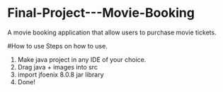# Final-Project---Movie-Booking
A movie booking application that allow users to purchase movie tickets.

#How to use
Steps on how to use.
 
 1. Make java project in any IDE of your choice.
 2. Drag java + images into src
 3. import jfoenix 8.0.8 jar library
 4. Done!
